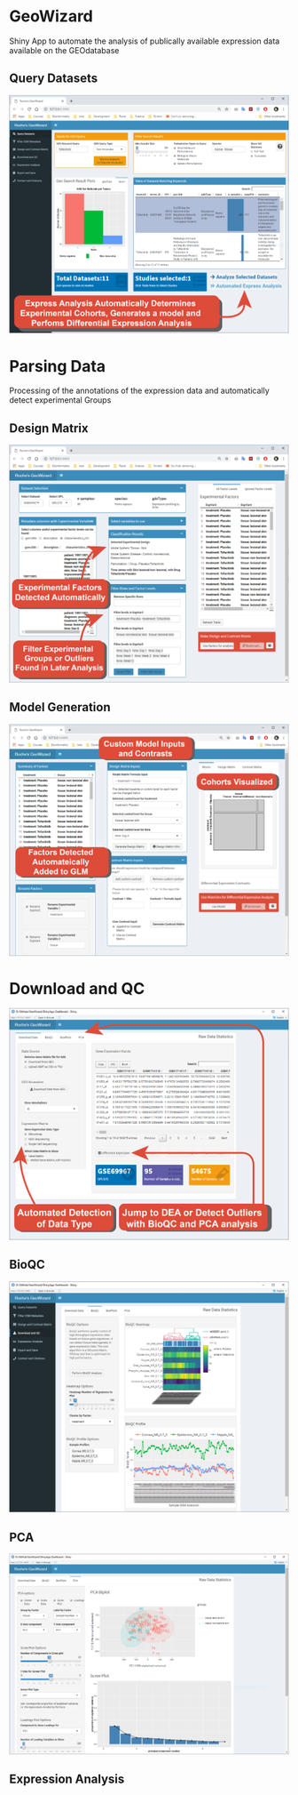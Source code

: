 # GeoWizard

Shiny App to automate the analysis of publically available expression data available on the GEOdatabase

## Query Datasets
![](https://github.com/moaraj/GeoWizard/blob/master/Documentation/1.Query.PNG)

# Parsing Data
Processing of the annotations of the expression data and automatically detect experimental Groups

## Design Matrix
![](https://github.com/moaraj/GeoWizard/blob/master/Documentation/2.Factors.PNG)

## Model Generation
![](https://github.com/moaraj/GeoWizard/blob/master/Documentation/3.Model.PNG)

# Download and QC 
![](https://github.com/moaraj/GeoWizard/blob/master/Documentation/4.0%20-Download.PNG)

## BioQC
![](https://github.com/moaraj/GeoWizard/blob/master/Documentation/4.2%20-%20BioQC.PNG)

## PCA
![](https://github.com/moaraj/GeoWizard/blob/master/Documentation/4.3%20-%20PCA.PNG)

## Expression Analysis
